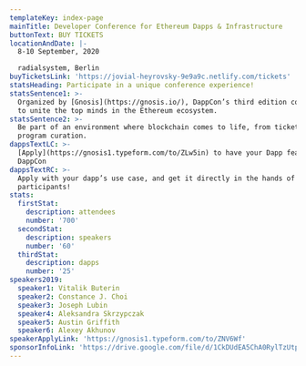 ```yaml
---
templateKey: index-page
mainTitle: Developer Conference for Ethereum Dapps & Infrastructure
buttonText: BUY TICKETS
locationAndDate: |-
  8-10 September, 2020

  radialsystem, Berlin
buyTicketsLink: 'https://jovial-heyrovsky-9e9a9c.netlify.com/tickets'
statsHeading: Participate in a unique conference experience!
statsSentence1: >-
  Organized by [Gnosis](https://gnosis.io/), DappCon’s third edition continues
  to unite the top minds in the Ethereum ecosystem.
statsSentence2: >-
  Be part of an environment where blockchain comes to life, from ticket sales to
  program curation.
dappsTextLC: >-
  [Apply](https://gnosis1.typeform.com/to/ZLw5in) to have your Dapp featured at
  DappCon
dappsTextRC: >-
  Apply with your dapp’s use case, and get it directly in the hands of 700+
  participants!
stats:
  firstStat:
    description: attendees
    number: '700'
  secondStat:
    description: speakers
    number: '60'
  thirdStat:
    description: dapps
    number: '25'
speakers2019:
  speaker1: Vitalik Buterin
  speaker2: Constance J. Choi
  speaker3: Joseph Lubin
  speaker4: Aleksandra Skrzypczak
  speaker5: Austin Griffith
  speaker6: Alexey Akhunov
speakerApplyLink: 'https://gnosis1.typeform.com/to/ZNV6Wf'
sponsorInfoLink: 'https://drive.google.com/file/d/1CkDUdEA5ChA0RylTzUtplVQQiJiUfTnn/view '
---
```


